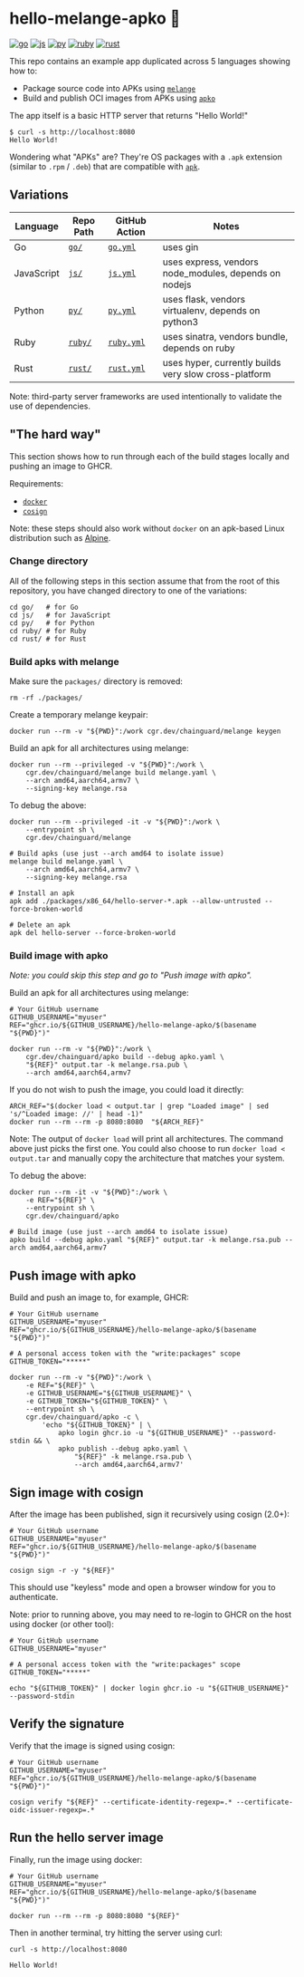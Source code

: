 # hello-melange-apko 💫

[![go](https://github.com/chainguard-dev/hello-melange-apko/actions/workflows/go.yml/badge.svg)](https://github.com/chainguard-dev/hello-melange-apko/actions/workflows/go.yml)
[![js](https://github.com/chainguard-dev/hello-melange-apko/actions/workflows/js.yml/badge.svg)](https://github.com/chainguard-dev/hello-melange-apko/actions/workflows/js.yml)
[![py](https://github.com/chainguard-dev/hello-melange-apko/actions/workflows/py.yml/badge.svg)](https://github.com/chainguard-dev/hello-melange-apko/actions/workflows/py.yml)
[![ruby](https://github.com/chainguard-dev/hello-melange-apko/actions/workflows/ruby.yml/badge.svg)](https://github.com/chainguard-dev/hello-melange-apko/actions/workflows/ruby.yml)
[![rust](https://github.com/chainguard-dev/hello-melange-apko/actions/workflows/rust.yml/badge.svg)](https://github.com/chainguard-dev/hello-melange-apko/actions/workflows/rust.yml)

This repo contains an  example app duplicated across 5 languages showing how to:

- Package source code into APKs using [`melange`](https://github.com/chainguard-dev/melange)
- Build and publish OCI images from APKs using [`apko`](https://github.com/chainguard-dev/apko)

The app itself is a basic HTTP server that returns "Hello World!"

```
$ curl -s http://localhost:8080
Hello World!
```

Wondering what "APKs" are? They're OS packages with a `.apk` extension (similar to `.rpm` / `.deb`) that are compatible with [`apk`](https://wiki.alpinelinux.org/wiki/Package_management).

## Variations

| Language   | Repo Path          | GitHub Action                                                  | Notes                                                     |
|------------|------------------- | -------------------------------------------------------------- | --------------------------------------------------------- |
| Go         | [`go/`](./go/)     | [`go.yml`](./.github/workflows/go.yml)       | uses gin                                                  |
| JavaScript | [`js/`](./js/)     | [`js.yml`](./.github/workflows/js.yml)       | uses express, vendors node_modules, depends on nodejs |
| Python     | [`py/`](./py/)     | [`py.yml`](./.github/workflows/py.yml)       | uses flask, vendors virtualenv, depends on python3    |
| Ruby       | [`ruby/`](./ruby/) | [`ruby.yml`](./.github/workflows/ruby.yml)   | uses sinatra, vendors bundle, depends on ruby         |
| Rust       | [`rust/`](./rust/) | [`rust.yml`](./.github/workflows/rust.yml)   | uses hyper, currently builds very slow cross-platform     |

Note: third-party server frameworks are used intentionally
to validate the use of dependencies.

## "The hard way"

This section shows how to run through each of the build stages locally and
pushing an image to GHCR.

Requirements:

- [`docker`](https://docs.docker.com/get-docker/)
- [`cosign`](https://docs.sigstore.dev/cosign/installation/)

Note: these steps should also work without `docker` on an apk-based Linux distribution such as [Alpine](https://www.alpinelinux.org/).

### Change directory

All of the following steps in this section assume that
from the root of this repository, you have changed directory
to one of the variations:

```
cd go/   # for Go
cd js/   # for JavaScript
cd py/   # for Python
cd ruby/ # for Ruby
cd rust/ # for Rust
```

### Build apks with melange

Make sure the `packages/` directory is removed:
```
rm -rf ./packages/
```

Create a temporary melange keypair:
```
docker run --rm -v "${PWD}":/work cgr.dev/chainguard/melange keygen
```

Build an apk for all architectures using melange:
```
docker run --rm --privileged -v "${PWD}":/work \
    cgr.dev/chainguard/melange build melange.yaml \
    --arch amd64,aarch64,armv7 \
    --signing-key melange.rsa
```

To debug the above:
```
docker run --rm --privileged -it -v "${PWD}":/work \
    --entrypoint sh \
    cgr.dev/chainguard/melange

# Build apks (use just --arch amd64 to isolate issue)
melange build melange.yaml \
    --arch amd64,aarch64,armv7 \
    --signing-key melange.rsa

# Install an apk
apk add ./packages/x86_64/hello-server-*.apk --allow-untrusted --force-broken-world

# Delete an apk
apk del hello-server --force-broken-world
```

### Build image with apko

*Note: you could skip this step and go to "Push image with apko".*

Build an apk for all architectures using melange:
```
# Your GitHub username
GITHUB_USERNAME="myuser"
REF="ghcr.io/${GITHUB_USERNAME}/hello-melange-apko/$(basename "${PWD}")"

docker run --rm -v "${PWD}":/work \
    cgr.dev/chainguard/apko build --debug apko.yaml \
    "${REF}" output.tar -k melange.rsa.pub \
    --arch amd64,aarch64,armv7
```

If you do not wish to push the image, you could load it directly:
```
ARCH_REF="$(docker load < output.tar | grep "Loaded image" | sed 's/^Loaded image: //' | head -1)"
docker run --rm --rm -p 8080:8080  "${ARCH_REF}"
```

Note: The output of `docker load` will print all architectures. The command above just picks the first one.
You could also choose to run `docker load < output.tar` and manually copy the architecture that matches your system.

To debug the above:
```
docker run --rm -it -v "${PWD}":/work \
    -e REF="${REF}" \
    --entrypoint sh \
    cgr.dev/chainguard/apko

# Build image (use just --arch amd64 to isolate issue)
apko build --debug apko.yaml "${REF}" output.tar -k melange.rsa.pub --arch amd64,aarch64,armv7
```

## Push image with apko

Build and push an image to, for example, GHCR:
```
# Your GitHub username
GITHUB_USERNAME="myuser"
REF="ghcr.io/${GITHUB_USERNAME}/hello-melange-apko/$(basename "${PWD}")"

# A personal access token with the "write:packages" scope
GITHUB_TOKEN="*****"

docker run --rm -v "${PWD}":/work \
    -e REF="${REF}" \
    -e GITHUB_USERNAME="${GITHUB_USERNAME}" \
    -e GITHUB_TOKEN="${GITHUB_TOKEN}" \
    --entrypoint sh \
    cgr.dev/chainguard/apko -c \
        'echo "${GITHUB_TOKEN}" | \
            apko login ghcr.io -u "${GITHUB_USERNAME}" --password-stdin && \
            apko publish --debug apko.yaml \
                "${REF}" -k melange.rsa.pub \
                --arch amd64,aarch64,armv7'
```

## Sign image with cosign

After the image has been published, sign it recursively using cosign (2.0+):

```
# Your GitHub username
GITHUB_USERNAME="myuser"
REF="ghcr.io/${GITHUB_USERNAME}/hello-melange-apko/$(basename "${PWD}")"

cosign sign -r -y "${REF}"
```

This should use "keyless" mode and open a browser window for you to
authenticate.

Note: prior to running above, you may need to re-login to GHCR
on the host using docker (or other tool):

```
# Your GitHub username
GITHUB_USERNAME="myuser"

# A personal access token with the "write:packages" scope
GITHUB_TOKEN="*****"

echo "${GITHUB_TOKEN}" | docker login ghcr.io -u "${GITHUB_USERNAME}" --password-stdin
```

## Verify the signature

Verify that the image is signed using cosign:

```
# Your GitHub username
GITHUB_USERNAME="myuser"
REF="ghcr.io/${GITHUB_USERNAME}/hello-melange-apko/$(basename "${PWD}")"

cosign verify "${REF}" --certificate-identity-regexp=.* --certificate-oidc-issuer-regexp=.*
```

## Run the hello server image

Finally, run the image using docker:

```
# Your GitHub username
GITHUB_USERNAME="myuser"
REF="ghcr.io/${GITHUB_USERNAME}/hello-melange-apko/$(basename "${PWD}")"

docker run --rm --rm -p 8080:8080 "${REF}"
```

Then in another terminal, try hitting the server using curl:

```
curl -s http://localhost:8080
```

```
Hello World!
```
